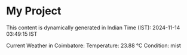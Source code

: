 # My Project

This content is dynamically generated in Indian Time (IST): 2024-11-14 03:49:15 IST


Current Weather in Coimbatore:
Temperature: 23.88 °C
Condition: mist
